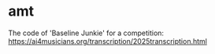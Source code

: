 # amt
The code of 'Baseline Junkie' for a competition: https://ai4musicians.org/transcription/2025transcription.html
